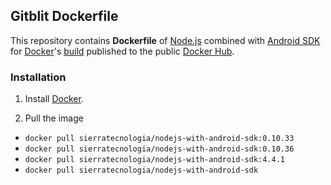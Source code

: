 ## Gitblit Dockerfile

This repository contains **Dockerfile** of [Node.js](http://nodejs.org/) combined with [Android SDK](https://developer.android.com/sdk/) for [Docker](https://www.docker.com/)'s [build](https://registry.hub.docker.com/u/sierratecnologia/android-sdk-with-nodejs/) published to the public [Docker Hub](https://hub.docker.com/).

### Installation

1. Install [Docker](https://www.docker.com/).

2. Pull the image
  * `docker pull sierratecnologia/nodejs-with-android-sdk:0.10.33`
  * `docker pull sierratecnologia/nodejs-with-android-sdk:0.10.36`
  * `docker pull sierratecnologia/nodejs-with-android-sdk:4.4.1`
  * `docker pull sierratecnologia/nodejs-with-android-sdk`  
